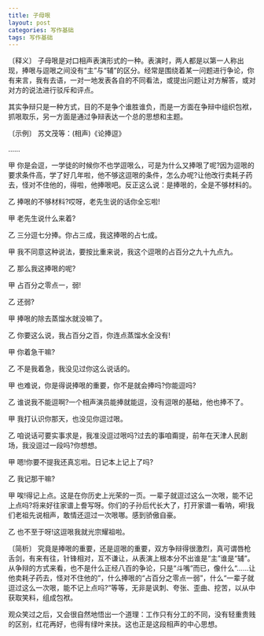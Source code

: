 ```yaml
---
title: 子母哏
layout: post
categories: 写作基础
tags: 写作基础
---
```


〔释义〕 子母哏是对口相声表演形式的一种。表演时，两人都是以第一人称出现，捧哏与逗哏之间没有“主”与“辅”的区分。经常是围绕着某一问题进行争论，你有来言，我有去语，一对一地发表各自的不同看法，或提出问题让对方解答，或对对方的说法进行驳斥和评点。

其实争辩只是一种方式，目的不是争个谁胜谁负，而是一方面在争辩中组织包袱，抓哏取乐，另一方面是通过争辩表达一个总的思想和主题。

〔示例〕 苏文茂等：(相声)《论捧逗》

……

甲 你是会逗，一学徒的时候你不也学逗哏么，可是为什么又捧哏了呢?因为逗哏的要求条件高，学了好几年啦，他不够这逗哏的条件，怎么办呢?让他改行卖耗子药去，怪对不住他的，得啦，他捧哏吧。反正这么说：是捧哏的，全是不够材料的。

乙 捧哏的不够材料?哎呀，老先生说的话你全忘啦!

甲 老先生说什么来着?

乙 三分逗七分捧。你占三成，我这捧哏的占七成。

甲 我不同意这种说法，要按比重来说，我这个逗哏的占百分之九十九点九。

乙 那么我这捧哏的呢?

甲 占百分之零点一，弱!

乙 还弱?

甲 捧哏的除去蒸馏水就没嘛了。

乙 你要这么说，我占百分之百，你连点蒸馏水全没有!

甲 你着急干嘛?

乙 不是我着急，我没见过你这么说话的。

甲 也难说，你是得说捧哏的重要，你不是就会捧吗?你能逗吗?

乙 谁说我不能逗啊?一个相声演员能捧就能逗，没有逗哏的基础，他也捧不了。

甲 我打认识你那天，也没见你逗过哏。

乙 咱说话可要实事求是，我准没逗过哏吗?过去的事咱甭提，前年在天津人民剧场，我没逗过一段吗?你想想。

甲 嗯!你要不提我还真忘啦。日记本上记上了吗?

乙 我记那干嘛?

甲 唉!得记上点。这是在你历史上光荣的一页。一辈子就逗过这么一次哏，能不记上点吗?将来好往家谱上誊写呀。你们的子孙后代长大了，打开家谱一看呐，嗬!我们老祖先说相声，敢情还逗过一次哏哪。感到骄傲自豪。

乙 也不至于呀!这逗哏我就光宗耀祖啦。

〔简析〕 究竟是捧哏的重要，还是逗哏的重要，双方争辩得很激烈，真可谓唇枪舌剑，有来有往，针锋相对，互不谦让，从表演上根本分不出谁是“主”谁是“辅”。从争辩的方式来看，也不是什么正经八百的争论，只是“斗嘴”而已，像什么“……让他卖耗子药去，怪对不住他的”，什么捧哏的“占百分之零点一弱”，什么“一辈子就逗过这么一次哏，能不记上点吗?”等等，无非是讽刺、夸张、歪曲、挖苦，以从中获取笑料，组成包袱。

观众笑过之后，又会很自然地悟出一个道理：工作只有分工的不同，没有轻重贵贱的区别，红花再好，也得有绿叶来扶。这也正是这段相声的中心思想。 